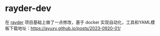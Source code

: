 # rayder-dev
在 [rayder](https://github.com/devanshbatham/rayder) 项目基础上做了一点修改，基于 docker 实现自动化，工具和YAML模板下载地址：https://ayuxy.github.io/posts/2023-0920-01/

